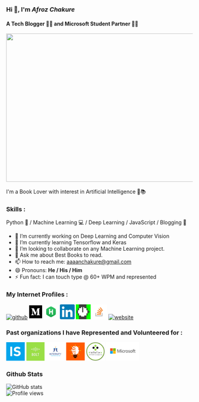<!--
**afrozchakure/afrozchakure** is a ✨ _special_ ✨ repository because its `README.md` (this file) appears on your GitHub profile.

Here are some ideas to get you started:

- 🔭 I’m currently working on ...
- 🌱 I’m currently learning ...
- 👯 I’m looking to collaborate on ...
- 🤔 I’m looking for help with ...
- 💬 Ask me about ...
- 📫 How to reach me: ...
- 😄 Pronouns: ...
- ⚡ Fun fact: ...
-->

### Hi 👋, I'm _Afroz Chakure_
#### __A Tech Blogger 👨‍💻 and Microsoft Student Partner 👨‍🎓__
  
<img src='https://media.giphy.com/media/ReUjqxdjwCeM2lSRq1/giphy.gif' width = '800px' height='400px'>


I'm a Book Lover with interest in Artificial Intelligence 🤖📚

### **Skills :**  
Python 🐍 / Machine Learning 💻 / Deep Learning / JavaScript / Blogging 💖

- 🔭 I’m currently working on Deep Learning and Computer Vision 
- 🌱 I’m currently learning Tensorflow and Keras 
- 👯 I’m looking to collaborate on any Machine Learning project. 
- 💬 Ask me about Best Books to read.  
- 📫 How to reach me: aaaanchakure@gmail.com 
- 😄 Pronouns: **He / His / Him** 
- ⚡ Fun fact: I can touch type @ 60+ WPM and represented 

### **My Internet Profiles :**   
[<img src='https://cdn.jsdelivr.net/npm/simple-icons@3.0.1/icons/github.svg' alt='github' height='40'>](https://github.com/afrozchakure) [<img src='logos/medium-brands.svg' alt='medium' height='40'>](https://medium.com/@aaaanchakure) [<img src='logos/hackerrank.png' alt='hackerrank' height='40'>](https://www.hackerrank.com/aaaanchakure)
[<img src='logos/linkedin.jpg' alt='linkedin' height='40'>](https://www.linkedin.com/in/afroz-chakure-489780168/)  [<img src ='logos/hackernoon.jpeg' height='40'>](https://hackernoon.com/u/afroz-chakure)  [<img src='logos/stackoverflow.png' alt='stackoverflow' height='40'>](https://stackoverflow.com/users/10404589/afroz-chakure)  [<img src='https://cdn.jsdelivr.net/npm/simple-icons@3.0.1/icons/icloud.svg' alt='website' height='40'>](https://afrozchakure.github.io/)  

### **Past organizations I have Represented and Volunteered for :**
[<img src='logos/internshala.jpeg' alt='Internshala' height='50'>](https://www.linkedin.com/in/afroz-chakure-489780168/detail/treasury/position:1506416247/?entityUrn=urn%3Ali%3Afsd_profileTreasuryMedia%3A(ACoAACf7HqkBEAvG28MLcLHRKqzj4XfAsTRDVIU%2C1586503193371)&section=position%3A1506416247&treasuryCount=3) [<img src='logos/boltiot.jpeg' alt='Bolt IoT' height='50'>](https://www.linkedin.com/in/afroz-chakure-489780168/detail/treasury/position:1514135452/?entityUrn=urn%3Ali%3Afsd_profileTreasuryMedia%3A(ACoAACf7HqkBEAvG28MLcLHRKqzj4XfAsTRDVIU%2C1586503341495)&section=position%3A1514135452&treasuryCount=2) [<img src='logos/internityfoundation.png' alt='Internity Foundation' height='50'>](https://www.linkedin.com/in/afroz-chakure-489780168/detail/treasury/position:1472338911/?entityUrn=urn%3Ali%3Afsd_profileTreasuryMedia%3A(ACoAACf7HqkBEAvG28MLcLHRKqzj4XfAsTRDVIU%2C1566712827160)&section=position%3A1472338911&treasuryCount=3)
[<img src='logos/NEO.png' alt='National Engineering Olympiad Foundation' height='50'>](https://www.linkedin.com/in/afroz-chakure-489780168/detail/treasury/position:1595741865/?entityUrn=urn%3Ali%3Afsd_profileTreasuryMedia%3A(ACoAACf7HqkBEAvG28MLcLHRKqzj4XfAsTRDVIU%2C1587307831340)&section=position%3A1595741865&treasuryCount=2)  [<img src='logos/iotiot.png' alt='IoTIoT' height='50'>](https://www.linkedin.com/in/afroz-chakure-489780168/detail/treasury/position:1584257400/?entityUrn=urn%3Ali%3Afsd_profileTreasuryMedia%3A(ACoAACf7HqkBEAvG28MLcLHRKqzj4XfAsTRDVIU%2C1589202533006)&section=position%3A1584257400&treasuryCount=5)  [<img src='logos/microsoft.jpg' alt='Microsoft' height='50'>](https://www.linkedin.com/in/afroz-chakure-489780168/detail/treasury/position:1617256397/?entityUrn=urn%3Ali%3Afsd_profileTreasuryMedia%3A(ACoAACf7HqkBEAvG28MLcLHRKqzj4XfAsTRDVIU%2C1588819842230)&section=position%3A1617256397&treasuryCount=1)  

### **Github Stats**

![GitHub stats](https://github-readme-stats.vercel.app/api?username=afrozchakure&show_icons=true)    
![Profile views](https://gpvc.arturio.dev/afrozchakure)